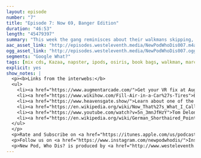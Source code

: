 ```yaml
---
layout: episode
number: "7"
title: "Episode 7: Now 69, Banger Edition"
duration: "46:53"
length: "45479397"
summary: "This week the gang reminisces about their walkmans skipping, discovers that NOW That’s What I Call Music is still a thing, and the struggle of getting air into car tires."
aac_asset_link: "http://episodes.westeleventh.media/NewPodWhoDis007.m4a"
ogg_asset_link: "http://episodes.westeleventh.media/NewPodWhoDis007.ogg"
segments: "Google What?"
tags: [mix cds, Kazaa, napster, ipods, osiris, book bags, walkman, marcy’s playground, NOW, mmbop, Hanson, Janet Jackson, sex, candy, vr, virtual reality, cults, heavens gate, wealthy people, aliens, tom delonge, blink 182, dogs, shorthaired pointer, haircuts, playlists, high school]
explicit: yes
show_notes: |
  <p><b>Links from the interwebs:</b>
  <ul>
    <li><a href="https://www.augmentarcade.com/">Get your VR fix at Augment Arcade</a></li>
    <li><a href="https://www.wikihow.com/Fill-Air-in-a-Car%27s-Tires">Be better than us, learn how to put air in your car’s tires.</a></li>
    <li><a href="https://www.heavensgate.show/">Learn about one of the more popular cults so you can make an informed decision when you eventually join one.</a></li>
    <li><a href="https://en.wikipedia.org/wiki/Now_That%27s_What_I_Call_Music!_(original_U.S._album)">Find this. Put it on repeat this weekend. Your friends will thank you.</a></li>
    <li><a href="https://www.youtube.com/watch?v=5n_3mnJfHzY">Tom Delonge on the Joe Rogan Experience</a></li>
    <li><a href="https://en.wikipedia.org/wiki/German_Shorthaired_Pointer">What dreams are made of…according to Jake.</a></li>
  </ul>
  </p>
  <p>Rate and Subscribe on <a href="https://itunes.apple.com/us/podcast/id1289536070">iTunes</a>.</p>
  <p>Follow us on <a href="https://www.instagram.com/newpodwhodis/">Instagram</a>, <a href="https://www.youtube.com/channel/UCk_pIgOoAhNGrrTitkGEMqw">YouTube</a>, <a href="https://twitter.com/newpod_whodis">Twitter</a>, and <a href="https://www.facebook.com/newpodwhodis">Facebook</a>.Email us some digital mail at <a href="mailto:newpodwhodis@gmail.com">newpodwhodis@gmail.com</a>.</p>
  <p>New Pod, Who Dis? is produced by <a href="http://www.westeleventh.media/">West Eleventh Media</a> from Washington, D.C.</p>
---
```

